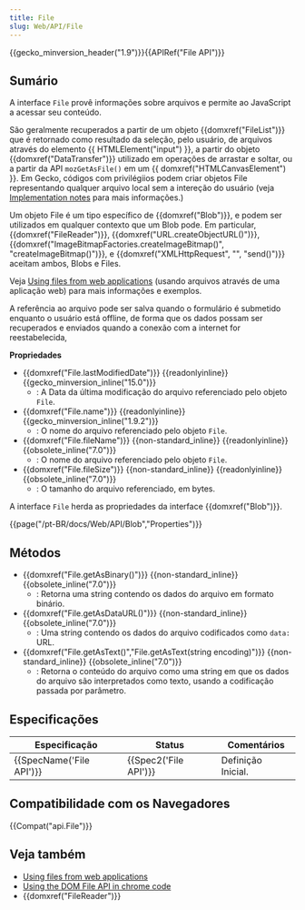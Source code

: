 ```yaml
---
title: File
slug: Web/API/File
---
```

{{gecko_minversion_header("1.9")}}{{APIRef("File API")}}

## Sumário

A interface `File` provê informações sobre arquivos e permite ao JavaScript a acessar seu conteúdo.

São geralmente recuperados a partir de um objeto {{domxref("FileList")}} que é retornado como resultado da seleção, pelo usuário, de arquivos através do elemento {{ HTMLElement("input") }}, a partir do objeto {{domxref("DataTransfer")}} utilizado em operações de arrastar e soltar, ou a partir da API `mozGetAsFile()` em um {{ domxref("HTMLCanvasElement") }}. Em Gecko, códigos com privilégiios podem criar objetos File representando qualquer arquivo local sem a intereção do usuário (veja [Implementation notes](#implementation_notes) para mais informações.)

Um objeto File é um tipo específico de {{domxref("Blob")}}, e podem ser utilizados em qualquer contexto que um Blob pode. Em particular, {{domxref("FileReader")}}, {{domxref("URL.createObjectURL()")}}, {{domxref("ImageBitmapFactories.createImageBitmap()", "createImageBitmap()")}}, e {{domxref("XMLHttpRequest", "", "send()")}} aceitam ambos, Blobs e Files.

Veja [Using files from web applications](/pt-BR/docs/Using_files_from_web_applications) (usando arquivos através de uma aplicação web) para mais informações e exemplos.

A referência ao arquivo pode ser salva quando o formulário é submetido enquanto o usuário está offline, de forma que os dados possam ser recuperados e enviados quando a conexão com a internet for reestabelecida,

**Propriedades**

- {{domxref("File.lastModifiedDate")}} {{readonlyinline}} {{gecko_minversion_inline("15.0")}}
  - : A Data da última modificação do arquivo referenciado pelo objeto `File`.
- {{domxref("File.name")}} {{readonlyinline}} {{gecko_minversion_inline("1.9.2")}}
  - : O nome do arquivo referenciado pelo objeto `File`.
- {{domxref("File.fileName")}} {{non-standard_inline}} {{readonlyinline}} {{obsolete_inline("7.0")}}
  - : O nome do arquivo referenciado pelo objeto `File`.
- {{domxref("File.fileSize")}} {{non-standard_inline}} {{readonlyinline}} {{obsolete_inline("7.0")}}
  - : O tamanho do arquivo referenciado, em bytes.

A interface `File` herda as propriedades da interface {{domxref("Blob")}}.

{{page("/pt-BR/docs/Web/API/Blob","Properties")}}

## Métodos

- {{domxref("File.getAsBinary()")}} {{non-standard_inline}} {{obsolete_inline("7.0")}}
  - : Retorna uma string contendo os dados do arquivo em formato binário.
- {{domxref("File.getAsDataURL()")}} {{non-standard_inline}} {{obsolete_inline("7.0")}}
  - : Uma string contendo os dados do arquivo codificados como `data:` URL.
- {{domxref("File.getAsText()","File.getAsText(string encoding)")}} {{non-standard_inline}} {{obsolete_inline("7.0")}}
  - : Retorna o conteúdo do arquivo como uma string em que os dados do arquivo são interpretados como texto, usando a codificação passada por parâmetro.

## Especificações

| Especificação                    | Status                       | Comentários        |
| -------------------------------- | ---------------------------- | ------------------ |
| {{SpecName('File API')}} | {{Spec2('File API')}} | Definição Inicial. |

## Compatibilidade com os Navegadores

{{Compat("api.File")}}

## Veja também

- [Using files from web applications](/pt-BR/docs/Using_files_from_web_applications)
- [Using the DOM File API in chrome code](/pt-BR/docs/Extensions/Using_the_DOM_File_API_in_chrome_code)
- {{domxref("FileReader")}}
